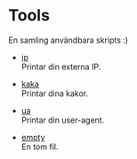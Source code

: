 Tools
=====

En samling användbara skripts :)

*	[ip][ip]  
	Printar din externa IP.

*	[kaka][kaka]  
	Printar dina kakor.

*	[ua][ua]  
	Printar din user-agent.

*	[empty][empty]  
	En tom fil.

[ip]: http://tls.vaert.se/ip.php
[empty]: http://tls.vaert.se/empty.php
[kaka]: http://tls.vaert.se/kaka.php
[ua]: http://tls.vaert.se/ua.php
